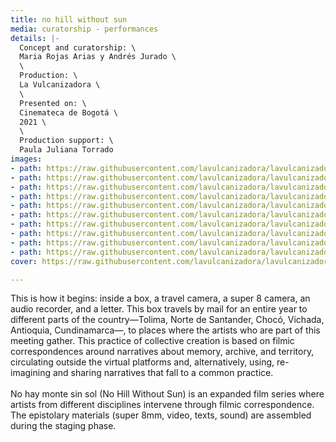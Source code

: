 ```yaml
---
title: no hill without sun
media: curatorship - performances
details: |-
  Concept and curatorship: \
  Maria Rojas Arias y Andrés Jurado \
  \
  Production: \
  La Vulcanizadora \
  \
  Presented on: \
  Cinemateca de Bogotá \
  2021 \
  \
  Production support: \
  Paula Juliana Torrado
images:
- path: https://raw.githubusercontent.com/lavulcanizadora/lavulcanizadora/main/uploads/no-hay-monte-sin-sol/no-hay-monte-sin-sol-1.jpg
- path: https://raw.githubusercontent.com/lavulcanizadora/lavulcanizadora/main/uploads/no-hay-monte-sin-sol/no-hay-monte-sin-sol-2.jpg
- path: https://raw.githubusercontent.com/lavulcanizadora/lavulcanizadora/main/uploads/no-hay-monte-sin-sol/no-hay-monte-sin-sol-3.jpg
- path: https://raw.githubusercontent.com/lavulcanizadora/lavulcanizadora/main/uploads/no-hay-monte-sin-sol/no-hay-monte-sin-sol-4.jpg
- path: https://raw.githubusercontent.com/lavulcanizadora/lavulcanizadora/main/uploads/no-hay-monte-sin-sol/no-hay-monte-sin-sol-5.jpg
- path: https://raw.githubusercontent.com/lavulcanizadora/lavulcanizadora/main/uploads/no-hay-monte-sin-sol/no-hay-monte-sin-sol-6.jpg
- path: https://raw.githubusercontent.com/lavulcanizadora/lavulcanizadora/main/uploads/no-hay-monte-sin-sol/no-hay-monte-sin-sol-7.jpg
- path: https://raw.githubusercontent.com/lavulcanizadora/lavulcanizadora/main/uploads/no-hay-monte-sin-sol/no-hay-monte-sin-sol-8.jpg
- path: https://raw.githubusercontent.com/lavulcanizadora/lavulcanizadora/main/uploads/no-hay-monte-sin-sol/no-hay-monte-sin-sol-9.jpg
- path: https://raw.githubusercontent.com/lavulcanizadora/lavulcanizadora/main/uploads/no-hay-monte-sin-sol/no-hay-monte-sin-sol-10.jpg
cover: https://raw.githubusercontent.com/lavulcanizadora/lavulcanizadora/main/uploads/project-covers/nohaymontesinsol-cover.png

---
```

This is how it begins: inside a box, a travel camera, a super 8 camera, an audio recorder, and a letter. This box travels by mail for an entire year to different parts of the country—Tolima, Norte de Santander, Chocó, Vichada, Antioquia, Cundinamarca—, to places where the artists who are part of this meeting gather. This practice of collective creation is based on filmic correspondences around narratives about memory, archive, and territory, circulating outside the virtual platforms and, alternatively, using, re-imagining and sharing narratives that fall to a common practice.
<br>
<br>
No hay monte sin sol (No Hill Without Sun) is an expanded film series where artists from different disciplines intervene through filmic correspondence. The epistolary materials (super 8mm, video, texts, sound) are assembled during the staging phase.
